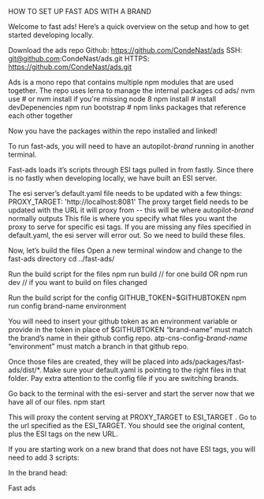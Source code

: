 HOW TO SET UP FAST ADS WITH A BRAND

Welcome to fast ads! Here’s a quick overview on the setup and how to get started developing locally.

Download the ads repo 
Github: https://github.com/CondeNast/ads
SSH: git@github.com:CondeNast/ads.git
HTTPS: https://github.com/CondeNast/ads.git

Ads is a mono repo that contains multiple npm modules that are used together. The repo uses lerna to manage the internal packages
cd ads/
nvm use # or nvm install if you're missing node 8
npm install # install devDepenencies
npm run bootstrap # npm links packages that reference each other together

Now you have the packages within the repo installed and linked!

To run fast-ads, you will need to have an autopilot-*brand* running in another terminal. 

Fast-ads loads it’s scripts through ESI tags pulled in from fastly. Since there is no fastly when developing locally, we have built an ESI server.

The esi server’s default.yaml file needs to be updated with a few things: 
PROXY_TARGET: 'http://localhost:8081' 
The proxy target field needs to be updated with the URL it will proxy from -- this will be where autopilot-*brand* normally outputs
This file is where you specify what files you want the proxy to serve for specific esi tags. If you are missing any files specified in default.yaml, the esi server will error out. So we need to build these files. 

Now, let’s build the files
Open a new terminal window and change to the fast-ads directory
cd ../fast-ads/

Run the build script for the files
npm run build // for one build 
OR
 npm run dev // if you want to build on files changed

Run the build script for the config
GITHUB_TOKEN=$GITHUBTOKEN npm run config brand-name environment

You will need to insert your github token as an environment variable or provide in the token in place of $GITHUBTOKEN
“brand-name” must match the brand’s name in their github config repo. atp-cns-config-*brand-name*
“environment” must match a branch in that github repo. 

Once those files are created, they will be placed into ads/packages/fast-ads/dist/*. Make sure your default.yaml is pointing to the right files in that folder. Pay extra attention to the config file if you are switching brands.

Go back to the terminal with the esi-server and start the server now that we have all of our files.
npm start

This will proxy the content serving at PROXY_TARGET  to ESI_TARGET . Go to the url specified as the ESI_TARGET. You should see the original content, plus the ESI tags on the new URL.

If you are starting work on a new brand that does not have ESI tags, you will need to add 3 scripts: 

In the brand head: 




Fast ads

